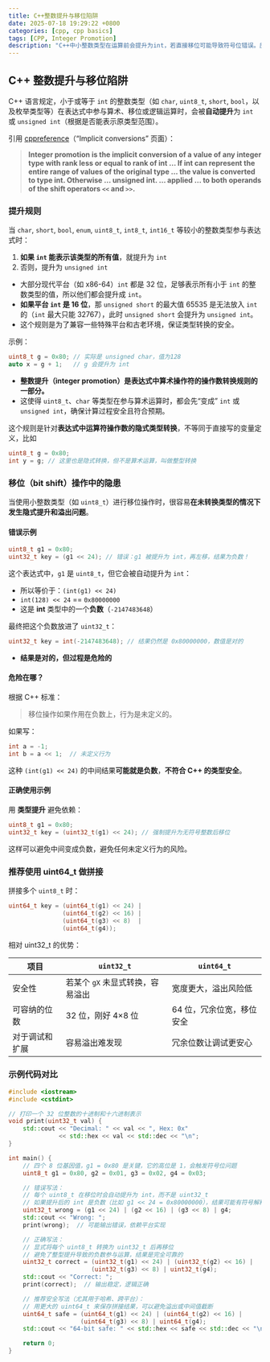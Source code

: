 ```yaml
---
title: C++整数提升与移位陷阱
date: 2025-07-18 19:29:22 +0800
categories: [cpp, cpp basics]
tags: [CPP, Integer Promotion]
description: "C++中小整数类型在运算前会提升为int，若直接移位可能导致符号位错误。应显式转换为uint32_t或更大无符号类型再移位，避免未定义行为。"
---
```

## C++ 整数提升与移位陷阱

C++ 语言规定，小于或等于 `int` 的整数类型（如 `char`, `uint8_t`, `short`, `bool`，以及枚举类型等）在表达式中参与算术、移位或逻辑运算时，会被**自动提升**为 `int` 或 `unsigned int`（根据是否能表示原类型范围）。

引用 [cppreference](https://en.cppreference.com/w/c/language/conversion.html?utm_source=chatgpt.com)（“Implicit conversions” 页面）：

> **Integer promotion is the implicit conversion of a value of any integer type with rank less or equal to rank of int …
>  If int can represent the entire range of values of the original type … the value is converted to type int. Otherwise … unsigned int.
>  … applied … to both operands of the shift operators `<<` and `>>`.** 

### 提升规则

当 `char`, `short`, `bool`, `enum`, `uint8_t`, `int8_t`, `int16_t` 等较小的整数类型参与表达式时：

1. **如果 `int` 能表示该类型的所有值**，就提升为 `int`
2. 否则，提升为 `unsigned int`

- 大部分现代平台（如 x86-64）`int` 都是 32 位，足够表示所有小于 `int` 的整数类型的值，所以他们都会提升成 `int`。
- **如果平台 `int` 是 16 位**，那 `unsigned short` 的最大值 65535 是无法放入 `int` 的（`int` 最大只能 32767），此时 `unsigned short` 会提升为 `unsigned int`。
- 这个规则是为了兼容一些特殊平台和古老环境，保证类型转换的安全。

示例：

```cpp
uint8_t g = 0x80; // 实际是 unsigned char，值为128
auto x = g + 1;   // g 会提升为 int
```

- **整数提升（integer promotion）是表达式中算术操作符的操作数转换规则的一部分。**
- 这使得 `uint8_t`、`char` 等类型在参与算术运算时，都会先“变成” `int` 或 `unsigned int`，确保计算过程安全且符合预期。

这个规则是针对**表达式中运算符操作数的隐式类型转换**，不等同于直接写的变量定义，比如

```cpp
uint8_t g = 0x80;
int y = g; // 这里也是隐式转换，但不是算术运算，叫做整型转换
```

### 移位（bit shift）操作中的隐患

当使用小整数类型（如 `uint8_t`）进行移位操作时，很容易**在未转换类型的情况下发生隐式提升和溢出问题**。

#### 错误示例

```cpp
uint8_t g1 = 0x80;
uint32_t key = (g1 << 24); // 错误：g1 被提升为 int，再左移，结果为负数！
```

这个表达式中，`g1` 是 `uint8_t`，但它会被自动提升为 `int`：

- 所以等价于：`(int(g1) << 24)`
- `int(128) << 24` == `0x80000000`
- 这是 **int** 类型中的一个**负数**（`-2147483648`）

最终把这个负数放进了 `uint32_t`：

```cpp
uint32_t key = int(-2147483648); // 结果仍然是 0x80000000，数值是对的
```

- **结果是对的，但过程是危险的**

#### 危险在哪？

根据 C++ 标准：

> 移位操作如果作用在负数上，行为是未定义的。

如果写：

```cpp
int a = -1;
int b = a << 1;  // 未定义行为
```

这种 `(int(g1) << 24)` 的中间结果**可能就是负数**，**不符合 C++ 的类型安全**。

#### 正确使用示例

用 **类型提升** 避免依赖：

```cpp
uint8_t g1 = 0x80;
uint32_t key = (uint32_t(g1) << 24); // 强制提升为无符号整数后移位
```

这样可以避免中间变成负数，避免任何未定义行为的风险。

### 推荐使用 uint64_t 做拼接

拼接多个 `uint8_t` 时：

```cpp
uint64_t key = (uint64_t(g1) << 24) |
               (uint64_t(g2) << 16) |
               (uint64_t(g3) << 8)  |
               (uint64_t(g4));
```

相对 uint32_t 的优势：

| 项目           | `uint32_t`                       | `uint64_t`                |
| -------------- | -------------------------------- | ------------------------- |
| 安全性         | 若某个 `gX` 未显式转换，容易溢出 | 宽度更大，溢出风险低      |
| 可容纳的位数   | 32 位，刚好 4×8 位               | 64 位，冗余位宽，移位安全 |
| 对于调试和扩展 | 容易溢出难发现                   | 冗余位数让调试更安心      |

### 示例代码对比

```cpp
#include <iostream>
#include <cstdint>

// 打印一个 32 位整数的十进制和十六进制表示
void print(uint32_t val) {
    std::cout << "Decimal: " << val << ", Hex: 0x" 
              << std::hex << val << std::dec << "\n";
}

int main() {
    // 四个 8 位基因值，g1 = 0x80 是关键，它的高位是 1，会触发符号位问题
    uint8_t g1 = 0x80, g2 = 0x01, g3 = 0x02, g4 = 0x03;

    // 错误写法：
    // 每个 uint8_t 在移位时会自动提升为 int，而不是 uint32_t
    // 如果提升后的 int 是负数（比如 g1 << 24 = 0x80000000），结果可能有符号解释
    uint32_t wrong = (g1 << 24) | (g2 << 16) | (g3 << 8) | g4;
    std::cout << "Wrong: ";
    print(wrong);  // 可能输出错误，依赖平台实现

    // 正确写法：
    // 显式将每个 uint8_t 转换为 uint32_t 后再移位
    // 避免了整型提升导致的负数参与运算，结果是完全可靠的
    uint32_t correct = (uint32_t(g1) << 24) | (uint32_t(g2) << 16) |
                       (uint32_t(g3) << 8) | uint32_t(g4);
    std::cout << "Correct: ";
    print(correct);  // 输出稳定，逻辑正确

    // 推荐安全写法（尤其用于哈希、跨平台）：
    // 用更大的 uint64_t 来保存拼接结果，可以避免溢出或中间值截断
    uint64_t safe = (uint64_t(g1) << 24) | (uint64_t(g2) << 16) |
                    (uint64_t(g3) << 8) | uint64_t(g4);
    std::cout << "64-bit safe: " << std::hex << safe << std::dec << "\n";

    return 0;
}
```

